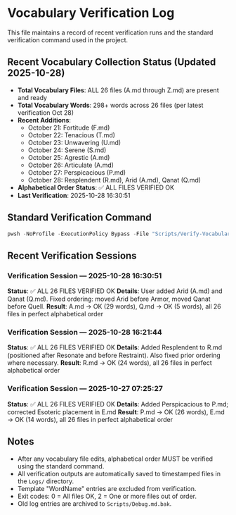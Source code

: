 # Vocabulary Verification Log

This file maintains a record of recent verification runs and the standard verification command used in the project.

## Recent Vocabulary Collection Status (Updated 2025-10-28)

- **Total Vocabulary Files**: ALL 26 files (A.md through Z.md) are present and ready
- **Total Vocabulary Words**: 298+ words across 26 files (per latest verification Oct 28)
- **Recent Additions**:
  - October 21: Fortitude (F.md)
  - October 22: Tenacious (T.md)
  - October 23: Unwavering (U.md)
  - October 24: Serene (S.md)
  - October 25: Agrestic (A.md)
  - October 26: Articulate (A.md)
  - October 27: Perspicacious (P.md)
  - October 28: Resplendent (R.md), Arid (A.md), Qanat (Q.md)
- **Alphabetical Order Status**: ✅ ALL FILES VERIFIED OK
- **Last Verification**: 2025-10-28 16:30:51

## Standard Verification Command

```powershell
pwsh -NoProfile -ExecutionPolicy Bypass -File "Scripts/Verify-Vocabulary.ps1"
```

## Recent Verification Sessions

### Verification Session — 2025-10-28 16:30:51

**Status**: ✅ ALL 26 FILES VERIFIED OK
**Details**: User added Arid (A.md) and Qanat (Q.md). Fixed ordering: moved Arid before Armor, moved Qanat before Quell.
**Result**: A.md -> OK (29 words), Q.md -> OK (5 words), all 26 files in perfect alphabetical order

### Verification Session — 2025-10-28 16:21:44

**Status**: ✅ ALL 26 FILES VERIFIED OK
**Details**: Added Resplendent to R.md (positioned after Resonate and before Restraint). Also fixed prior ordering where necessary.
**Result**: R.md -> OK (24 words), all 26 files in perfect alphabetical order

### Verification Session — 2025-10-27 07:25:27

**Status**: ✅ ALL 26 FILES VERIFIED OK
**Details**: Added Perspicacious to P.md; corrected Esoteric placement in E.md
**Result**: P.md -> OK (26 words), E.md -> OK (14 words), all 26 files in perfect alphabetical order

## Notes

- After any vocabulary file edits, alphabetical order MUST be verified using the standard command.
- All verification outputs are automatically saved to timestamped files in the `Logs/` directory.
- Template "WordName" entries are excluded from verification.
- Exit codes: 0 = All files OK, 2 = One or more files out of order.
- Old log entries are archived to `Scripts/Debug.md.bak`.
